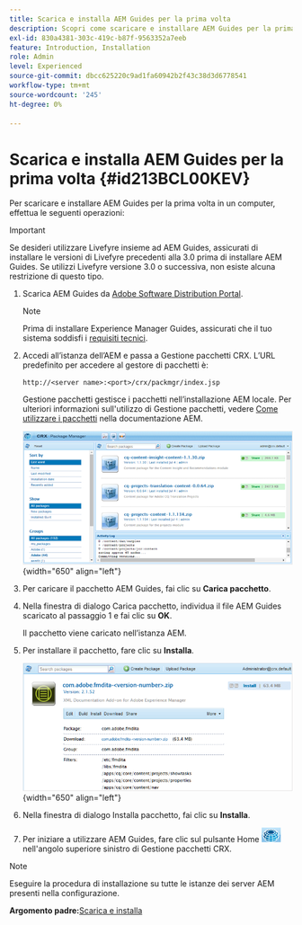 ```yaml
---
title: Scarica e installa AEM Guides per la prima volta
description: Scopri come scaricare e installare AEM Guides per la prima volta
exl-id: 830a4381-303c-419c-b87f-9563352a7eeb
feature: Introduction, Installation
role: Admin
level: Experienced
source-git-commit: dbcc625220c9ad1fa60942b2f43c38d3d6778541
workflow-type: tm+mt
source-wordcount: '245'
ht-degree: 0%

---
```


# Scarica e installa AEM Guides per la prima volta {#id213BCL00KEV}

Per scaricare e installare AEM Guides per la prima volta in un computer, effettua le seguenti operazioni:

>[!IMPORTANT]
>
> Se desideri utilizzare Livefyre insieme ad AEM Guides, assicurati di installare le versioni di Livefyre precedenti alla 3.0 prima di installare AEM Guides. Se utilizzi Livefyre versione 3.0 o successiva, non esiste alcuna restrizione di questo tipo.

1. Scarica AEM Guides da [Adobe Software Distribution Portal](https://experience.adobe.com/#/downloads/content/software-distribution/it/aem.html).

   >[!NOTE]
   >
   >Prima di installare Experience Manager Guides, assicurati che il tuo sistema soddisfi i [requisiti tecnici](../install-guide/download-install-technical-requirements.md).

1. Accedi all’istanza dell’AEM e passa a Gestione pacchetti CRX. L’URL predefinito per accedere al gestore di pacchetti è:

   ```http
   http://<server name>:<port>/crx/packmgr/index.jsp
   ```

   Gestione pacchetti gestisce i pacchetti nell’installazione AEM locale. Per ulteriori informazioni sull&#39;utilizzo di Gestione pacchetti, vedere [Come utilizzare i pacchetti](https://helpx.adobe.com/experience-manager/6-5/sites/administering/using/package-manager.html) nella documentazione AEM.

   ![](assets/package-manager.png){width="650" align="left"}

1. Per caricare il pacchetto AEM Guides, fai clic su **Carica pacchetto**.

1. Nella finestra di dialogo Carica pacchetto, individua il file AEM Guides scaricato al passaggio 1 e fai clic su **OK**.

   Il pacchetto viene caricato nell’istanza AEM.

1. Per installare il pacchetto, fare clic su **Installa**.

   ![](assets/install-package.png){width="650" align="left"}

1. Nella finestra di dialogo Installa pacchetto, fai clic su **Installa**.

1. Per iniziare a utilizzare AEM Guides, fare clic sul pulsante Home ![](assets/home-button.png) nell&#39;angolo superiore sinistro di Gestione pacchetti CRX.


>[!NOTE]
>
> Eseguire la procedura di installazione su tutte le istanze dei server AEM presenti nella configurazione.

**Argomento padre:**&#x200B;[ Scarica e installa](download-install.md)
